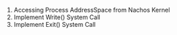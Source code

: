 1. Accessing Process AddressSpace from Nachos Kernel
2. Implement Write() System Call
3. Implement Exit() System Call